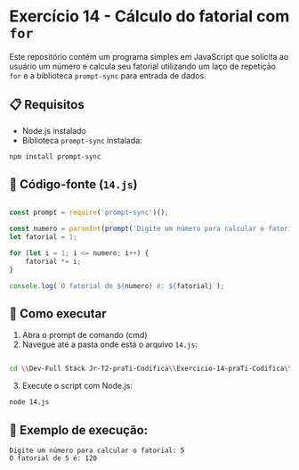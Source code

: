 
# Exercício 14 - Cálculo do fatorial com `for`

Este repositório contém um programa simples em JavaScript que solicita ao usuário um número e calcula seu fatorial utilizando um laço de repetição `for` e a biblioteca `prompt-sync` para entrada de dados.

## 📋 Requisitos

- Node.js instalado  
- Biblioteca `prompt-sync` instalada:
```bash
npm install prompt-sync
```

## 📄 Código-fonte (`14.js`)
```javascript

const prompt = require('prompt-sync')();

const numero = parseInt(prompt('Digite um número para calcular o fatorial: '));
let fatorial = 1;

for (let i = 1; i <= numero; i++) {
    fatorial *= i;
}

console.log(`O fatorial de ${numero} é: ${fatorial}`);

```

## 🚀 Como executar

1. Abra o prompt de comando (cmd)
2. Navegue até a pasta onde está o arquivo `14.js`:
```bash

cd \\Dev-Full Stack Jr-T2-praTi-Codifica\\Exercicio-14-praTi-Codifica\\14-Exercicio-Fatorial

```
3. Execute o script com Node.js:
```bash
node 14.js
```

## 📌 Exemplo de execução:

```
Digite um número para calcular o fatorial: 5  
O fatorial de 5 é: 120


```
